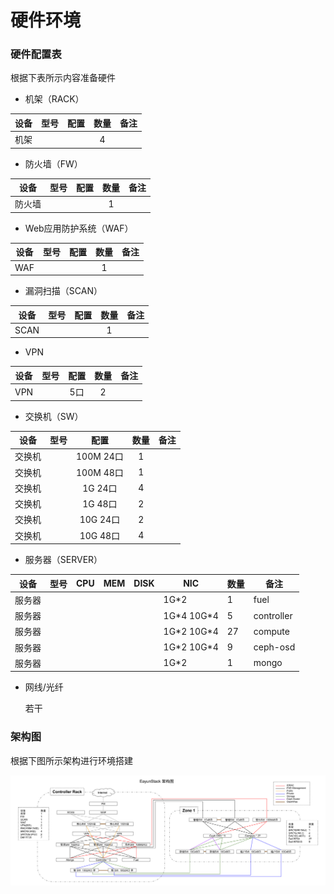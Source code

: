 # 硬件环境

### 硬件配置表

根据下表所示内容准备硬件

* 机架（RACK）

|设备|型号|配置|数量|备注|
|:----:|:----:|:----:|:----:|:----:|
|机架|||4||

* 防火墙（FW）

|设备|型号|配置|数量|备注|
|:----:|:----:|:----:|:----:|:----:|
|防火墙|||1||

* Web应用防护系统（WAF）

|设备|型号|配置|数量|备注|
|:----:|:----:|:----:|:----:|:----:|
|WAF|||1||

* 漏洞扫描（SCAN）

|设备|型号|配置|数量|备注|
|:----:|:----:|:----:|:----:|:----:|
|SCAN|||1||

* VPN

|设备|型号|配置|数量|备注|
|:----:|:----:|:----:|:----:|:----:|
|VPN||5口|2||

* 交换机（SW）

|设备|型号|配置|数量|备注|
|:----:|:----:|:----:|:----:|:----:|
|交换机||100M 24口|1||
|交换机||100M 48口|1||
|交换机||1G 24口|4||
|交换机||1G 48口|2||
|交换机||10G 24口|2||
|交换机||10G 48口|4||

* 服务器（SERVER）

|设备|型号|CPU|MEM|DISK|NIC|数量|备注|
|:----:|:----:|:----:|:----:|:----:|----|----|----|
|服务器|||||1G*2|1|fuel|
|服务器|||||1G\*4 10G\*4|5|controller|
|服务器|||||1G\*2 10G\*4|27|compute|
|服务器|||||1G\*2 10G\*4|9|ceph-osd|
|服务器|||||1G*2|1|mongo|

* 网线/光纤

  若干

### 架构图

根据下图所示架构进行环境搭建

 ![eayunstack_hw_arch](../images/eayunstack_hw_arch.png)
